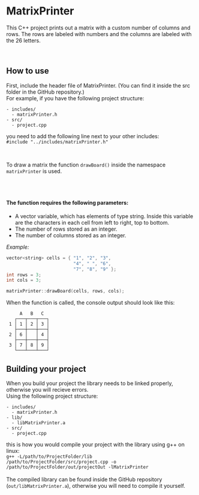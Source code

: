 # MatrixPrinter

This C++ project prints out a matrix with a custom number of columns and rows.
The rows are labeled with numbers and the columns are labeled with the 26 letters.

<br>

## How to use

First, include the header file of MatrixPrinter. (You can find it inside the src folder in the GitHub repository.)<br>
For example, if you have the following project structure:
```
- includes/
  - matrixPrinter.h
- src/
  - project.cpp
```
you need to add the following line next to your other includes:<br>
`#include "../includes/matrixPrinter.h"`

<br>

To draw a matrix the function `drawBoard()` inside the namespace `matrixPrinter` is used.

<br>
<br>

#### The function requires the following parameters:<br>

- A vector variable, which has elements of type string. Inside this variable are the characters in each cell from left to right, top to bottom.
- The number of rows stored as an integer.<br>
- The number of columns stored as an integer.<br>


*Example:*
```c++
vector<string> cells = { "1", "2", "3", 
                         "4", " ", "6",  
                         "7", "8", "9" };
int rows = 3;
int cols = 3;

matrixPrinter::drawBoard(cells, rows, cols);
```

When the function is called, the console output should look like this:
```
     A   B   C 
   ┌───┬───┬───┐
 1 │ 1 │ 2 │ 3 │
   ├───┼───┼───┤
 2 │ 6 │   │ 4 │
   ├───┼───┼───┤
 3 │ 7 │ 8 │ 9 │
   └───┴───┴───┘
```

## Building your project

When you build your project the library needs to be linked properly, otherwise you will recieve errors.<br>
Using the following project structure:
```
- includes/
  - matrixPrinter.h
- lib/
  - libMatrixPrinter.a
- src/
  - project.cpp
```
this is how you would compile your project with the library using g++ on linux:<br>
`g++ -L/path/to/ProjectFolder/lib /path/to/ProjectFolder/src/project.cpp -o /path/to/ProjectFolder/out/projectOut -lMatrixPrinter`
<br><br>
The compiled library can be found inside the GitHub repository (`out/libMatrixPrinter.a`), otherwise you will need to compile it yourself.
